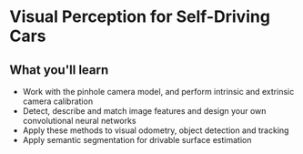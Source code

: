 # Visual Perception for Self-Driving Cars

## What you'll learn

- Work with the pinhole camera model, and perform intrinsic and extrinsic camera calibration
- Detect, describe and match image features and design your own convolutional neural networks
- Apply these methods to visual odometry, object detection and tracking
- Apply semantic segmentation for drivable surface estimation